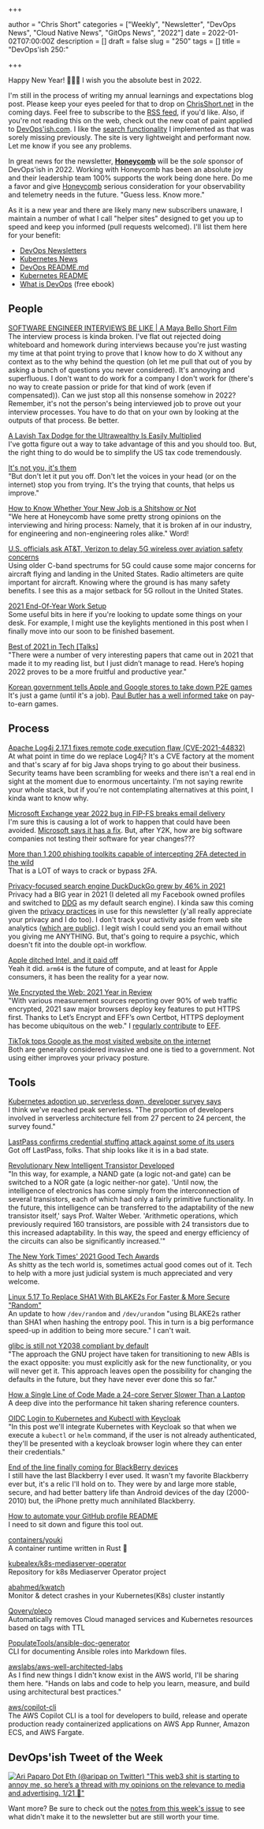 +++

author = "Chris Short"
categories = ["Weekly", "Newsletter", "DevOps News", "Cloud Native News", "GitOps News", "2022"]
date = 2022-01-02T07:00:00Z
description = []
draft = false
slug = "250"
tags = []
title = "DevOps'ish 250:"

+++

Happy New Year! 🎉🥳🎊 I wish you the absolute best in 2022.

I'm still in the process of writing my annual learnings and expectations blog post. Please keep your eyes peeled for that to drop on [ChrisShort.net](https://chrisshort.net/) in the coming days. Feel free to subscribe to the [RSS feed](https://chrisshort.net/index.xml), if you'd like. Also, if you're not reading this on the web, check out the new coat of paint applied to [DevOps'ish.com](https://devopsish.com/). I like the [search functionality](https://devopsish.com/search/) I implemented as that was sorely missing previously. The site is very lightweight and performant now. Let me know if you see any problems.

In great news for the newsletter, [**Honeycomb**](https://ui.honeycomb.io/signup?&utm_source=devopsish&utm_medium=newsletter&utm_campaign=ad&utm_content=product-signup) will be the *sole* sponsor of DevOps'ish in 2022. Working with Honeycomb has been an absolute joy and their leadership team 100% supports the work being done here. Do me a favor and give [Honeycomb](https://ui.honeycomb.io/signup?&utm_source=devopsish&utm_medium=newsletter&utm_campaign=ad&utm_content=product-signup) serious consideration for your observability and telemetry needs in the future. "Guess less. Know more."

As it is a new year and there are likely many new subscribers unaware, I maintain a number of what I call "helper sites" designed to get you up to speed and keep you informed (pull requests welcomed). I'll list them here for your benefit:

* [DevOps Newsletters](https://devopsnewsletters.com/?utm_source=newsletter&utm_medium=email&utm_campaign=devopsish&utm_id=250)
* [Kubernetes News](https://kubenews.net/?utm_source=newsletter&utm_medium=email&utm_campaign=devopsish&utm_id=250)
* [DevOps README.md](https://devopsreadme.xyz/?utm_source=newsletter&utm_medium=email&utm_campaign=devopsish&utm_id=250)
* [Kubernetes README](https://kubereadme.com/?utm_source=newsletter&utm_medium=email&utm_campaign=devopsish&utm_id=250)
* [What is DevOps](https://devopsish.com/what-is-devops/?utm_source=newsletter&utm_medium=email&utm_campaign=devopsish&utm_id=250) (free ebook)

## People

[SOFTWARE ENGINEER INTERVIEWS BE LIKE | A Maya Bello Short Film](https://www.youtube.com/watch?v=qEjT7MOiifE)  
The interview process is kinda broken. I've flat out rejected doing whiteboard and homework during interviews because you're just wasting my time at that point trying to prove that I know how to do X without any context as to the why behind the question (oh let me pull that out of you by asking a bunch of questions you never considered). It's annoying and superfluous. I don't want to do work for a company I don't work for (there's no way to create passion or pride for that kind of work (even if compensated)). Can we just stop all this nonsense somehow in 2022? Remember, it's not the person's being interviewed job to prove out your interview processes. You have to do that on your own by looking at the outputs of that process. Be better.

[A Lavish Tax Dodge for the Ultrawealthy Is Easily Multiplied](https://www.nytimes.com/2021/12/28/business/tax-break-qualified-small-business-stock.html)  
I've gotta figure out a way to take advantage of this and you should too. But, the right thing to do would be to simplify the US tax code tremendously.

[It's not you, it's them](https://trishagee.com/2021/12/28/nil-carborundum-illegitimi/)  
"But don't let it put you off. Don't let the voices in your head (or on the internet) stop you from trying. It's the trying that counts, that helps us improve."

[How to Know Whether Your New Job is a Shitshow or Not](https://www.honeycomb.io/blog/first-impressions-new-job/?&utm_source=devopsish&utm_medium=newsletter)  
"We here at Honeycomb have some pretty strong opinions on the interviewing and hiring process: Namely, that it is broken af in our industry, for engineering and non-engineering roles alike." Word!

[U.S. officials ask AT&T, Verizon to delay 5G wireless over aviation safety concerns](https://www.reuters.com/business/aerospace-defense/us-officials-ask-att-verizon-delay-5g-wireless-over-aviation-safety-concerns-2021-12-31/)  
Using older C-band spectrums for 5G could cause some major concerns for aircraft flying and landing in the United States. Radio altimeters are quite important for aircraft. Knowing where the ground is has many safety benefits. I see this as a major setback for 5G rollout in the United States.

[2021 End-Of-Year Work Setup](https://jameslittle.me/blog/2021/2021-work-setup/)  
Some useful bits in here if you're looking to update some things on your desk. For example, I might use the keylights mentioned in this post when I finally move into our soon to be finished basement.

[Best of 2021 in Tech [Talks]](https://copyconstruct.medium.com/best-of-2021-in-tech-talks-331ec9454b4)  
"There were a number of very interesting papers that came out in 2021 that made it to my reading list, but I just didn’t manage to read. Here’s hoping 2022 proves to be a more fruitful and productive year."

[Korean government tells Apple and Google stores to take down P2E games](https://cointelegraph.com/news/korean-government-tells-apple-and-google-stores-to-take-down-p2e-games)  
It's just a game (until it's a job). [Paul Butler has a well informed take](https://paulbutler.org/2021/play-to-earn-and-bullshit-jobs/) on pay-to-earn games.

## Process

[Apache Log4j 2.17.1 fixes remote code execution flaw (CVE-2021-44832)](https://securityaffairs.co/wordpress/126135/hacking/new-apache-log4j-cve-2021-44832.html)  
At what point in time do we replace Log4j? It's a CVE factory at the moment and that's scary af for big Java shops trying to go about their business. Security teams have been scrambling for weeks and there isn't a real end in sight at the moment due to enormous uncertainty. I'm not saying rewrite your whole stack, but if you're not contemplating alternatives at this point, I kinda want to know why.

[Microsoft Exchange year 2022 bug in FIP-FS breaks email delivery](https://www.bleepingcomputer.com/news/microsoft/microsoft-exchange-year-2022-bug-in-fip-fs-breaks-email-delivery/)  
I'm sure this is causing a lot of work to happen that could have been avoided. [Microsoft says it has a fix](https://techcommunity.microsoft.com/t5/exchange-team-blog/email-stuck-in-transport-queues/ba-p/3049447). But, after Y2K, how are big software companies not testing their software for year changes???

[More than 1,200 phishing toolkits capable of intercepting 2FA detected in the wild](https://therecord.media/more-than-1200-phishing-toolkits-capable-of-intercepting-2fa-detected-in-the-wild/)  
That is a LOT of ways to crack or bypass 2FA.

[Privacy-focused search engine DuckDuckGo grew by 46% in 2021](https://www.bleepingcomputer.com/news/technology/privacy-focused-search-engine-duckduckgo-grew-by-46-percent-in-2021/)  
Privacy had a BIG year in 2021 (I deleted all my Facebook owned profiles and switched to [DDG](https://duckduckgo.com/) as my default search engine). I kinda saw this coming given the [privacy practices](https://devopsish.com/privacy/) in use for this newsletter (y'all really appreciate your privacy and I do too). I don't track your activity aside from web site analytics ([which are public](https://app.usefathom.com/share/acmuyzfw/devopsish.com)). I legit wish I could send you an email without you giving me ANYTHING. But, that's going to require a psychic, which doesn't fit into the double opt-in workflow.

[Apple ditched Intel, and it paid off](https://www.cnbc.com/2021/12/29/apple-ditched-intel-and-it-paid-off.html)  
Yeah it did. `arm64` is the future of compute, and at least for Apple consumers, it has been the reality for a year now.

[We Encrypted the Web: 2021 Year in Review](https://www.eff.org/deeplinks/2021/12/we-encrypted-web-2021-year-review)  
"With various measurement sources reporting over 90% of web traffic encrypted, 2021 saw major browsers deploy key features to put HTTPS first. Thanks to Let’s Encrypt and EFF’s own Certbot, HTTPS deployment has become ubiquitous on the web." I [regularly contribute](https://chrisshort.net/causes/) to [EFF](https://www.eff.org/).

[TikTok tops Google as the most visited website on the internet](https://www.cbsnews.com/news/tiktok-google-facebook-social-media-internet/)  
Both are generally considered invasive and one is tied to a government. Not using either improves your privacy posture.

## Tools

[Kubernetes adoption up, serverless down, developer survey says](https://www.infoworld.com/article/3645374/kubernetes-up-serverless-down-report.html)  
I think we've reached peak serverless. "The proportion of developers involved in serverless architecture fell from 27 percent to 24 percent, the survey found."

[LastPass confirms credential stuffing attack against some of its users](https://therecord.media/lastpass-confirms-credential-stuffing-attack-against-some-of-its-users/)  
Got off LastPass, folks. That ship looks like it is in a bad state.

[Revolutionary New Intelligent Transistor Developed](https://scitechdaily.com/revolutionary-new-intelligent-transistor-developed/)  
"In this way, for example, a NAND gate (a logic not-and gate) can be switched to a NOR gate (a logic neither-nor gate). 'Until now, the intelligence of electronics has come simply from the interconnection of several transistors, each of which had only a fairly primitive functionality. In the future, this intelligence can be transferred to the adaptability of the new transistor itself,' says Prof. Walter Weber. 'Arithmetic operations, which previously required 160 transistors, are possible with 24 transistors due to this increased adaptability. In this way, the speed and energy efficiency of the circuits can also be significantly increased.'"

[The New York Times' 2021 Good Tech Awards](https://www.nytimes.com/2021/12/27/technology/the-2021-good-tech-awards.html)  
As shitty as the tech world is, sometimes actual good comes out of it. Tech to help with a more just judicial system is much appreciated and very welcome.

[Linux 5.17 To Replace SHA1 With BLAKE2s For Faster & More Secure "Random"](https://www.phoronix.com/scan.php?page=news_item&px=Linux-Random-BLAKE2s)  
An update to how `/dev/random` and `/dev/urandom` "using BLAKE2s rather than SHA1 when hashing the entropy pool. This in turn is a big performance speed-up in addition to being more secure." I can't wait.

[glibc is still not Y2038 compliant by default](https://ariadne.space/2021/12/29/glibc-is-still-not-y2038-compliant-by-default/)  
"The approach the GNU project have taken for transitioning to new ABIs is the exact opposite: you must explicitly ask for the new functionality, or you will never get it. This approach leaves open the possibility for changing the defaults in the future, but they have never ever done this so far."

[How a Single Line of Code Made a 24-core Server Slower Than a Laptop](https://pkolaczk.github.io/server-slower-than-a-laptop/)  
A deep dive into the performance hit taken sharing reference counters.

[OIDC Login to Kubernetes and Kubectl with Keycloak](https://www.talkingquickly.co.uk/setting-up-oidc-login-kubernetes-kubectl-with-keycloak)  
"In this post we'll integrate Kubernetes with Keycloak so that when we execute a `kubectl` or `helm` command, if the user is not already authenticated, they'll be presented with a keycloak browser login where they can enter their credentials."

[End of the line finally coming for BlackBerry devices](https://arstechnica.com/information-technology/2021/12/end-of-the-line-finally-coming-for-blackberry-devices/)  
I still have the last Blackberry I ever used. It wasn't my favorite Blackberry ever but, it's a relic I'll hold on to. They were by and large more stable, secure, and had better battery life than Android devices of the day (2000-2010) but, the iPhone pretty much annihilated Blackberry.

[How to automate your GitHub profile README](https://blog.ediri.io/how-to-automate-your-github-profile-readme)  
I need to sit down and figure this tool out.

[containers/youki](https://github.com/containers/youki)  
A container runtime written in Rust 👀

[kubealex/k8s-mediaserver-operator](https://github.com/kubealex/k8s-mediaserver-operator)  
Repository for k8s Mediaserver Operator project

[abahmed/kwatch](https://github.com/abahmed/kwatch)  
Monitor & detect crashes in your Kubernetes(K8s) cluster instantly

[Qovery/pleco](https://github.com/Qovery/pleco)  
Automatically removes Cloud managed services and Kubernetes resources based on tags with TTL

[PopulateTools/ansible-doc-generator](https://github.com/PopulateTools/ansible-doc-generator)  
CLI for documenting Ansible roles into Markdown files.

[awslabs/aws-well-architected-labs](https://github.com/awslabs/aws-well-architected-labs)  
As I find new things I didn't know exist in the AWS world, I'll be sharing them here. "Hands on labs and code to help you learn, measure, and build using architectural best practices."

[aws/copilot-cli](https://github.com/aws/copilot-cli)  
The AWS Copilot CLI is a tool for developers to build, release and operate production ready containerized applications on AWS App Runner, Amazon ECS, and AWS Fargate.

## DevOps'ish Tweet of the Week

[![Ari Paparo Dot Eth (@aripap on Twitter) "This web3 shit is starting to annoy me, so here’s a thread with my opinions on the relevance to media and advertising. 1/21 🧵"](/images/250-devopsish-tweet-of-the-week.webp)](https://twitter.com/aripap/status/1474039478671003652)

Want more? Be sure to check out the [notes from this week's issue](https://devopsish.com/250/notes/) to see what didn't make it to the newsletter but are still worth your time.
